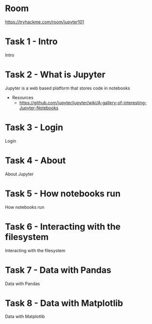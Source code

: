 # Room
https://tryhackme.com/room/jupyter101

# Task 1 - Intro
Intro

# Task 2 - What is Jupyter
Jupyter is a web based platform that stores code in notebooks

* Resources
  * https://github.com/jupyter/jupyter/wiki/A-gallery-of-interesting-Jupyter-Notebooks

# Task 3 - Login
Login

# Task 4 - About
About Jupyter

# Task 5 - How notebooks run
How notebooks run

# Task 6 - Interacting with the filesystem
Interacting with the filesystem

# Task 7 - Data with Pandas
Data with Pandas

# Task 8 - Data with Matplotlib
Data with Matplotlib